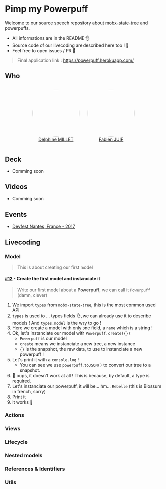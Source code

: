 # Pimp my Powerpuff
Welcome to our source speech repository about [mobx-state-tree](https://github.com/mobxjs/mobx-state-tree) and powerpuffs.

 - All informations are in the README 👌
 - Source code of our livecoding are described here too ! 📖
 - Feel free to open issues / PR 🤗

> Final application link : https://powerpuff.herokuapp.com/

## Who

<div style="display: flex; justify-content: center">
  <a href="https://twitter.com/milletdelphine" style="margin: 1em">
    <img
      src="https://pbs.twimg.com/profile_images/872165301546344454/10U9vh8z_400x400.jpg"
      style="border-radius: 100%"
      width=150
    >
    <div style="text-align: center; width: 150px">Delphine MILLET</div>
  </a>
  <a href="https://twitter.com/fabienjuif" style="margin: 1em">
    <img
      src="https://pbs.twimg.com/profile_images/888132448760057857/a-WQ65Zy_400x400.jpg"
      style="border-radius: 100%"
      width=150
    >
    <div style="text-align: center; width: 150px">Fabien JUIF</div>
  </a>
</div>

## Deck
 - Comming soon

## Videos
 - Comming soon

## Events
 - [Devfest Nantes, France - 2017](https://devfest2017.gdgnantes.com/)

## Livecoding
### Model
> This is about creating our first model

#### [#12](https://github.com/Dedetat/powerpuff-yourself/pull/12/files) - Create the first model and instanciate it
> Write our first model about a **Powerpuff**, we can call it `Powerpuff` (damn, clever)
 1. We import `types` from `mobx-state-tree`, this is the most common used API
 2. `types` is used to ... types fields 👌, we can already use it to describe models ! And  `types.model` is the way to go !
 3. Here we create a model with only one field, a `name` which is a string !
 4. Ok, let's instanciate our model with `Powerpuff.create({})`
    - `Powerpuff` is our model
    - `create` means we instanciate a new tree, a new instance
    - `{}` is the snapshot, the raw data, to use to instanciate a new powerpuff !
 5. Let's print it with a `console.log` !
    - You can see we use `powerpuff.toJSON()` to convert our tree to a snapshot.
 6. 🤔 oups, it doesn't work at all ! This is because, by default, a type is required.
 7. Let's instanciate our powerpuff, it will be... hm... `Rebelle` (this is Blossum in french, sorry)
 8. Print it
 9. it works :tada:


### Actions
### Views
### Lifecycle
### Nested models
### References & Identifiers
### Utils
